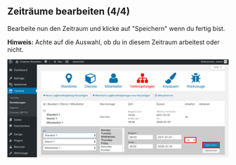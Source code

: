 ## Zeiträume bearbeiten (4/4)

Bearbeite nun den Zeitraum und klicke auf "Speichern" wenn du fertig bist.

**Hinweis:** Achte auf die Auswahl, ob du in diesem Zeitraum arbeitest oder nicht.

![Terminbuchung Frontend](./assets/edit_slots_4.jpg)
